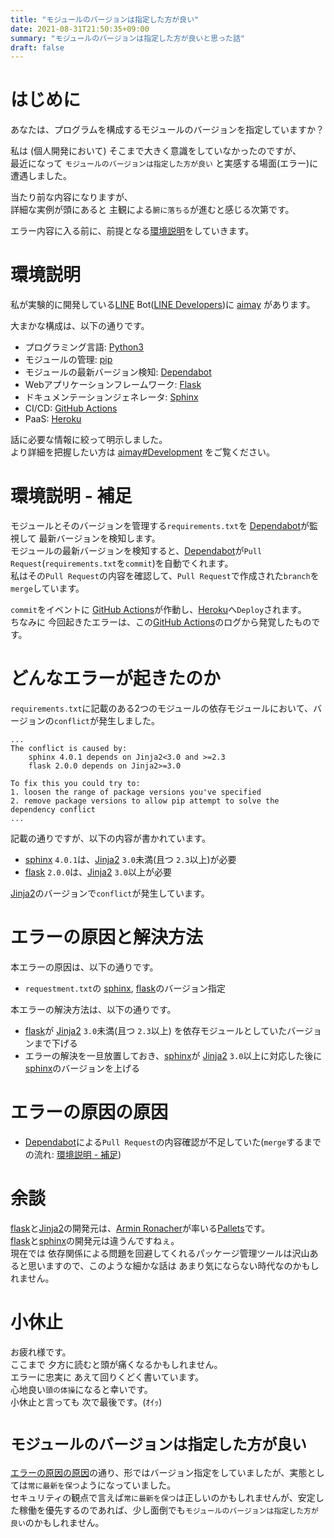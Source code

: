 ```yaml
---
title: "モジュールのバージョンは指定した方が良い"
date: 2021-08-31T21:50:35+09:00
summary: "モジュールのバージョンは指定した方が良いと思った話"
draft: false
---
```

# はじめに
あなたは、プログラムを構成するモジュールのバージョンを指定していますか？  

私は (個人開発において) そこまで大きく意識をしていなかったのですが、  
最近になって `モジュールのバージョンは指定した方が良い` と実感する場面(エラー)に遭遇しました。  

当たり前な内容になりますが、  
詳細な実例が頭にあると 主観による`腑に落ちる`が進むと感じる次第です。  

エラー内容に入る前に、前提となる[環境説明](#環境説明)をしていきます。

# 環境説明
私が実験的に開発している[LINE](https://line.me/ja/) Bot([LINE Developers](https://developers.line.biz/ja/))に [aimay](https://github.com/ghsable/aimay) があります。  

大まかな構成は、以下の通りです。  
* プログラミング言語: [Python3](https://www.python.org/)
* モジュールの管理: [pip](https://github.com/pypa/pip)
* モジュールの最新バージョン検知: [Dependabot](https://dependabot.com/)
* Webアプリケーションフレームワーク: [Flask](https://github.com/pallets/flask)
* ドキュメンテーションジェネレータ: [Sphinx](https://github.com/sphinx-doc/sphinx)
* CI/CD: [GitHub Actions](https://github.com/features/actions/)
* PaaS: [Heroku](https://heroku.com/)

話に必要な情報に絞って明示しました。  
より詳細を把握したい方は [aimay#Development](https://github.com/ghsable/aimay#development) をご覧ください。

# 環境説明 - 補足
モジュールとそのバージョンを管理する`requirements.txt`を [Dependabot](https://dependabot.com/)が監視して 最新バージョンを検知します。  
モジュールの最新バージョンを検知すると、[Dependabot](https://dependabot.com/)が`Pull Request`(`requirements.txt`を`commit`)を自動でくれます。  
私はその`Pull Request`の内容を確認して、`Pull Request`で作成された`branch`を`merge`しています。  

`commit`をイベントに [GitHub Actions](https://github.com/features/actions/)が作動し、[Heroku](https://heroku.com/)へ`Deploy`されます。  
ちなみに 今回起きたエラーは、この[GitHub Actions](https://github.com/features/actions/)のログから発覚したものです。

# どんなエラーが起きたのか
`requirements.txt`に記載のある2つのモジュールの依存モジュールにおいて、バージョンの`conflict`が発生しました。

```
...
The conflict is caused by:
    sphinx 4.0.1 depends on Jinja2<3.0 and >=2.3
    flask 2.0.0 depends on Jinja2>=3.0

To fix this you could try to:
1. loosen the range of package versions you've specified
2. remove package versions to allow pip attempt to solve the dependency conflict
...
```

記載の通りですが、以下の内容が書かれています。
* [sphinx](https://github.com/sphinx-doc/sphinx) `4.0.1`は、[Jinja2](https://github.com/pallets/jinja) `3.0`未満(且つ `2.3`以上)が必要
* [flask](https://github.com/pallets/flask) `2.0.0`は、[Jinja2](https://github.com/pallets/jinja) `3.0`以上が必要

[Jinja2](https://github.com/pallets/jinja)のバージョンで`conflict`が発生しています。

# エラーの原因と解決方法
本エラーの原因は、以下の通りです。
* `requestment.txt`の [sphinx](https://github.com/sphinx-doc/sphinx), [flask](https://github.com/pallets/flask)のバージョン指定

本エラーの解決方法は、以下の通りです。
* [flask](https://github.com/pallets/flask)が [Jinja2](https://github.com/pallets/jinja) `3.0`未満(且つ `2.3`以上) を依存モジュールとしていたバージョンまで下げる
* エラーの解決を一旦放置しておき、[sphinx](https://github.com/sphinx-doc/sphinx)が [Jinja2](https://github.com/pallets/jinja) `3.0`以上に対応した後に [sphinx](https://github.com/sphinx-doc/sphinx)のバージョンを上げる

# エラーの原因の原因
* [Dependabot](https://dependabot.com/)による`Pull Request`の内容確認が不足していた(`merge`するまでの流れ: [環境説明 - 補足](#環境説明---補足))

# 余談
[flask](https://github.com/pallets/flask)と[Jinja2](https://github.com/pallets/jinja)の開発元は、[Armin Ronacher](https://lucumr.pocoo.org/about/)が率いる[Pallets](https://palletsprojects.com/)です。  
[flask](https://github.com/pallets/flask)と[sphinx](https://github.com/sphinx-doc/sphinx)の開発元は違うんですねぇ。  
現在では 依存関係による問題を回避してくれるパッケージ管理ツールは沢山あると思いますので、このような細かな話は あまり気にならない時代なのかもしれません。

# 小休止
お疲れ様です。  
ここまで 夕方に読むと頭が痛くなるかもしれません。  
エラーに忠実に あえて回りくどく書いています。  
心地良い`頭の体操`になると幸いです。  
小休止と言っても 次で最後です。(ｵｲｯ)

# `モジュールのバージョンは指定した方が良い`
[エラーの原因の原因](#エラーの原因の原因)の通り、形ではバージョン指定をしていましたが、実態としては`常に最新を保つ`ようになっていました。  
セキュリティの観点で言えば`常に最新を保つ`は正しいのかもしれませんが、安定した稼働を優先するのであれば、少し面倒でも`モジュールのバージョンは指定した方が良い`のかもしれません。
